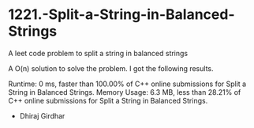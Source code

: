 # 1221.-Split-a-String-in-Balanced-Strings
A leet code problem to split a string in balanced strings

A O(n) solution to solve the problem. I got the following results.

Runtime: 0 ms, faster than 100.00% of C++ online submissions for Split a String in Balanced Strings.
Memory Usage: 6.3 MB, less than 28.21% of C++ online submissions for Split a String in Balanced Strings.

- Dhiraj Girdhar
